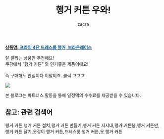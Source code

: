 ﻿---
layout: post
title:  "행거 커튼 우와!"
author: zacra
categories: [ 아이템 ]
tags: [행거 커튼,행거 커튼 설치,행거 커튼 만들기,행거 커튼 지지대,행거 커튼봉,행거 커튼만,행거 커튼 달기,옷걸이 행거 커튼,드레스룸 행거 커튼,옷 행거 커튼]
image: https://static.coupangcdn.com/image/product/image/vendoritem/2018/10/08/3000252955/ad8996e8-c3c3-4cd2-9ef1-2b169129156a.jpg 
description: "쿠팡에서 행거 커튼 관련 상품으로 가장 잘팔리는 제품 중 하나라는 사실!!."
rating: 4.5
---

<a href="https://link.coupang.com/re/AFFSDP?lptag=AF8407795&pageKey=295696099&itemId=345477&vendorItemId=3000252955&traceid=V0-153-96013539c885ac33"><b>상품명: <font color='#01579B'>프라임 4단 드레스룸 행거, 브라운레이스</font></b></a>

잘 팔리는 상품만 추천해요!<br/>
쿠팡에서 "행거 커튼" 와 인기좋은 제품이에요!<br/><br/>
즉 구매해도 안심이다 이말이죠. 클릭 고고고! <br/>



<a href="https://link.coupang.com/re/AFFSDP?lptag=AF8407795&pageKey=295696099&itemId=345477&vendorItemId=3000252955&traceid=V0-153-96013539c885ac33"><img src="https://thumbnail9.coupangcdn.com/thumbnails/remote/q89/image/retail/images/92123694178063-9ce5b90c-fe50-4766-883e-bbaf417cc1e4.jpg"></a> 

본 블로그는 파트너스 활동을 통해 일정액의 수수료를 제공받을 수 있습니다.

## 참고: 관련 검색어    
행거 커튼,행거 커튼 설치,행거 커튼 만들기,행거 커튼 지지대,행거 커튼봉,행거 커튼만,행거 커튼 달기,옷걸이 행거 커튼,드레스룸 행거 커튼,옷 행거 커튼